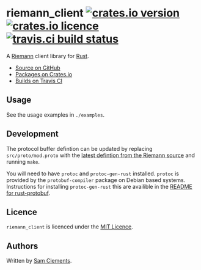 # riemann_client [![crates.io version](https://img.shields.io/crates/v/riemann_client.svg)](https://crates.io/crates/riemann_client) [![crates.io licence](https://img.shields.io/crates/l/riemann_client.svg)](https://crates.io/crates/riemann_client) [![travis.ci build status](https://img.shields.io/travis/borntyping/rust-riemann_client.svg)](https://travis-ci.org/borntyping/rust-riemann_client)

A [Riemann](http://riemann.io/) client library for [Rust](http://www.rust-lang.org/).

* [Source on GitHub](https://github.com/borntyping/rust-riemann_client)
* [Packages on Crates.io](https://crates.io/crates/riemann_client)
* [Builds on Travis CI](https://travis-ci.org/borntyping/rust-riemann_client)

Usage
-----

See the usage examples in `./examples`.

Development
-----------

The protocol buffer defintion can be updated by replacing `src/proto/mod.proto` with the [latest defintion from the Riemann source](https://raw.githubusercontent.com/aphyr/riemann-java-client/master/src/main/proto/riemann/proto.proto) and running `make`.

You will need to have `protoc` and `protoc-gen-rust` installed. `protoc` is provided by the `protobuf-compiler` package on Debian based systems. Instructions for installing `protoc-gen-rust` this are availible in the [README for rust-protobuf](https://github.com/stepancheg/rust-protobuf).

Licence
-------

`riemann_client` is licenced under the [MIT Licence](http://opensource.org/licenses/MIT).

Authors
-------

Written by [Sam Clements](sam@borntyping.co.uk).
